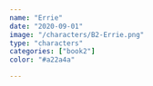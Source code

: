 ```yaml
---
name: "Errie"
date: "2020-09-01"
image: "/characters/B2-Errie.png"
type: "characters"
categories: ["book2"]
color: "#a22a4a"

---
```


